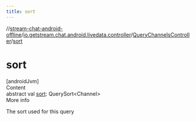 ```yaml
---
title: sort
---
```

//[stream-chat-android-offline](../../../index.md)/[io.getstream.chat.android.livedata.controller](../index.md)/[QueryChannelsController](index.md)/[sort](sort.md)



# sort  
[androidJvm]  
Content  
abstract val [sort](sort.md): QuerySort&lt;Channel&gt;  
More info  


The sort used for this query

  



